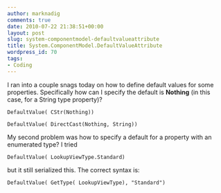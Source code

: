 ```yaml
---
author: marknadig
comments: true
date: 2010-07-22 21:38:51+00:00
layout: post
slug: system-componentmodel-defaultvalueattribute
title: System.ComponentModel.DefaultValueAttribute
wordpress_id: 70
tags:
- Coding
---
```


I ran into a couple snags today on how to define default values for some properties. Specifically how can I specify the default is **Nothing** (in this case, for a String type property)?

`DefaultValue( CStr(Nothing))`

`DefaultValue( DirectCast(Nothing, String))`


My second problem was how to specify a default for a property with an enumerated type? I tried

`DefaultValue( LookupViewType.Standard)`

but it still serialized this. The correct syntax is:

`DefaultValue( GetType( LookupViewType), "Standard")`

